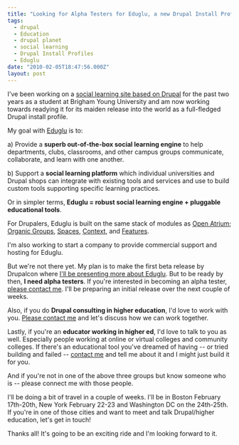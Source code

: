 ```yaml
---
title: "Looking for Alpha Testers for Eduglu, a new Drupal Install Profile for Higher Education"
tags:
  - drupal
  - Education
  - drupal planet
  - social learning
  - Drupal Install Profiles
  - Eduglu
date: "2010-02-05T18:47:56.000Z"
layout: post
---
```


I've been working on a [social learning site based on Drupal][0] for the past two years as a student at Brigham Young University and am now working towards readying it for its maiden release into the world as a full-fledged Drupal install profile.   

  

My goal with [Eduglu][1] is to:   

a) Provide a **superb out-of-the-box social learning engine** to help departments, clubs, classrooms, and other campus groups communicate, collaborate, and learn with one another.   

b) Support a **social learning platform** which individual universities and Drupal shops can integrate with existing tools and services and use to build custom tools supporting specific learning practices.   

  

Or in simpler terms, **Eduglu = robust social learning engine + pluggable educational tools**.  

  

For Drupalers, Eduglu is built on the same stack of modules as [Open Atrium][2]; [Organic Groups][3], [Spaces][4], [Context][5], and [Features][6].  

  

I'm also working to start a company to provide commercial support and hosting for Eduglu.  

  

But we're not there yet. My plan is to make the first beta release by Drupalcon where [I'll be presenting more about Eduglu][7]. But to be ready by then, **I need alpha testers**. If you're interested in becoming an alpha tester, [please contact me][8]. I'll be preparing an initial release over the next couple of weeks.  

  

Also, if you do **Drupal consulting in higher education**, I'd love to work with you. [Please contact me][8] and let's discuss how we can work together.  

  

Lastly, if you're an **educator working in higher ed**, I'd love to talk to you as well. Especially people working at online or virtual colleges and community colleges. If there's an educational tool you've dreamed of having -- or tried building and failed -- [contact me][8] and tell me about it and I might just build it for you.  

  

And if you're not in one of the above three groups but know someone who is -- please connect me with those people.  

  

I'll be doing a bit of travel in a couple of weeks. I'll be in Boston February 17th-20th, New York February 22-23 and Washington DC on the 24th-25th. If you're in one of those cities and want to meet and talk Drupal/higher education, let's get in touch!  

  

Thanks all! It's going to be an exciting ride and I'm looking forward to it.

[0]: https://island.byu.edu
[1]: http://eduglu.com
[2]: http://openatrium.com
[3]: http://drupal.org/project/og
[4]: http://drupal.org/project/spaces
[5]: http://drupal.org/project/context
[6]: http://drupal.org/project/features
[7]: http://sf2010.drupal.org/conference/sessions/introducing-eduglu-new-drupal-install-profile-higher-education
[8]: http://kyle.mathews2000.com/contact